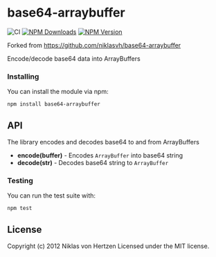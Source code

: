 # base64-arraybuffer

![CI](https://github.com/niklasvh/base64-arraybuffer/workflows/CI/badge.svg?branch=master)
[![NPM Downloads](https://img.shields.io/npm/dm/base64-arraybuffer.svg)](https://www.npmjs.org/package/base64-arraybuffer)
[![NPM Version](https://img.shields.io/npm/v/base64-arraybuffer.svg)](https://www.npmjs.org/package/base64-arraybuffer)

Forked from https://github.com/niklasvh/base64-arraybuffer

Encode/decode base64 data into ArrayBuffers

### Installing

You can install the module via npm:

    npm install base64-arraybuffer

## API

The library encodes and decodes base64 to and from ArrayBuffers

- __encode(buffer)__ - Encodes `ArrayBuffer` into base64 string
- __decode(str)__ - Decodes base64 string to `ArrayBuffer`

### Testing

You can run the test suite with:

    npm test

## License

Copyright (c) 2012 Niklas von Hertzen Licensed under the MIT license.
